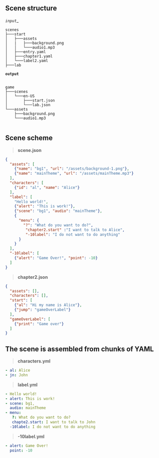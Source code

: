 ## Scene structure

_`input`__
```text
scenes
├───start
│   ├───assets
│   |   ├───background.png
│   │   └───audio1.mp3
│   ├───entry.yaml
│   ├───chapter1.yaml
│   └───label2.yaml    
├───lab
```

__`output`__
```text

game
├───scenes
│   └───en-US
│       ├───start.json
│       └───lab.json
└───assets
    ├───background.png
    └───audio1.mp3 
   
```


## Scene scheme
>__scene.json__
```json
{
  "assets": [
    {"name": "bg1", "url": "/assets/background-1.png"},
    {"name": "mainTheme", "url": "/assets/mainTheme.mp3"}
  ],
  "characters": [
    {"id": "al", "name": "Alice"}
  ],
  "label": [
    "Hello world!",
    {"alert": "This is work!"},
    {"scene": "bg1", "audio": "mainTheme"},
    {
      "menu": {
        "?": "What do you want to do?",
         "chapter2.start" :"I want to talk to Alice",
         "-10label": "I do not want to do anything"
      }
    }
  ],
  "-10label": [
    {"alert": "Game Over!", "point": -10}
  ]
}

```
>__chapter2.json__
```json
{
  "assets": [],
  "characters": [],
  "start": [
    {"al": "Hi my name is Alice"},
    {"jump": "gameOverLabel"}
  ],
  "gameOverLabel": [
    {"print": "Game over"}
  ]
}
```
## The scene is assembled from chunks of YAML

>__characters.yml__
```yaml
- al: Alice
- jn: John
```
>__label.yml__
```yaml
- Hello world!
- alert: This is work!
- scene: bg1, 
  audio: mainTheme
- menu: 
   ?: What do you want to do?
   chapte2.start: I want to talk to John
  -10label: I do not want to do anything


```
>__-10label.yml__
```yaml
- alert: Game Over!
  point: -10
```
